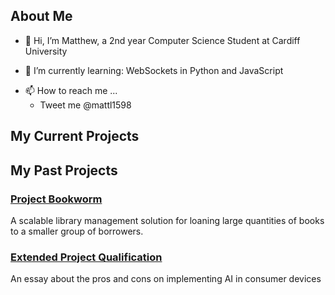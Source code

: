 ## About Me

- 👋 Hi, I’m Matthew, a 2nd year Computer Science Student at Cardiff University
<!--- - 👀 I’m interested in ...--->
- 🌱 I’m currently learning: WebSockets in Python and JavaScript 
<!--- - 💞️ I’m looking to collaborate on ...--->
- 📫 How to reach me ...
	* Tweet me @mattl1598

## My Current Projects
### []()

## My Past Projects
### [Project Bookworm](Project-Bookworm)
A scalable library management solution for loaning large quantities of books
to a smaller group of borrowers.

### [Extended Project Qualification](EPQ)
An essay about the pros and cons on implementing AI in consumer devices

<!---
mattl1598/mattl1598 is a ✨ special ✨ repository because its `README.md` (this file) appears on your GitHub profile.
You can click the Preview link to take a look at your changes.
--->
